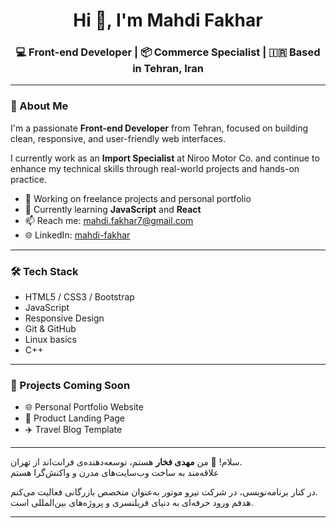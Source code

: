 <h1 align="center">Hi 👋, I'm Mahdi Fakhar</h1>

<h3 align="center">💻 Front-end Developer | 📦 Commerce Specialist | 🇮🇷 Based in Tehran, Iran</h3>

---

### 🚀 About Me

I'm a passionate **Front-end Developer** from Tehran, focused on building clean, responsive, and user-friendly web interfaces.

I currently work as an **Import Specialist** at Niroo Motor Co. and continue to enhance my technical skills through real-world projects and hands-on practice.

- 💼 Working on freelance projects and personal portfolio  
- 🌱 Currently learning **JavaScript** and **React**  
- 📫 Reach me: mahdi.fakhar7@gmail.com  
- 🌐 LinkedIn: [mahdi-fakhar](https://www.linkedin.com/in/mahdi-fakhar)

---

### 🛠️ Tech Stack

- HTML5 / CSS3 / Bootstrap  
- JavaScript   
- Responsive Design  
- Git & GitHub  
- Linux basics  
- C++ 

---

### 📂 Projects Coming Soon

- 🌐 Personal Portfolio Website  
- 📱 Product Landing Page  
- ✈️ Travel Blog Template

---



سلام! 👋 من **مهدی فخار** هستم، توسعه‌دهنده‌ی فرانت‌اند از تهران.  
علاقه‌مند به ساخت وب‌سایت‌های مدرن و واکنش‌گرا هستم 

در کنار برنامه‌نویسی، در شرکت نیرو موتور به‌عنوان متخصص بازرگانی فعالیت می‌کنم.  
هدفم ورود حرفه‌ای به دنیای فریلنسری و پروژه‌های بین‌المللی است.

---

